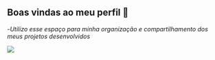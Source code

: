 ## Boas vindas ao meu perfil 🌙

-_Utilizo esse espaço para minha organização e compartilhamento dos meus projetos desenvolvidos_


![](https://media1.tenor.com/m/_8yFOIXbPJ4AAAAC/happy-halloween.gif)
